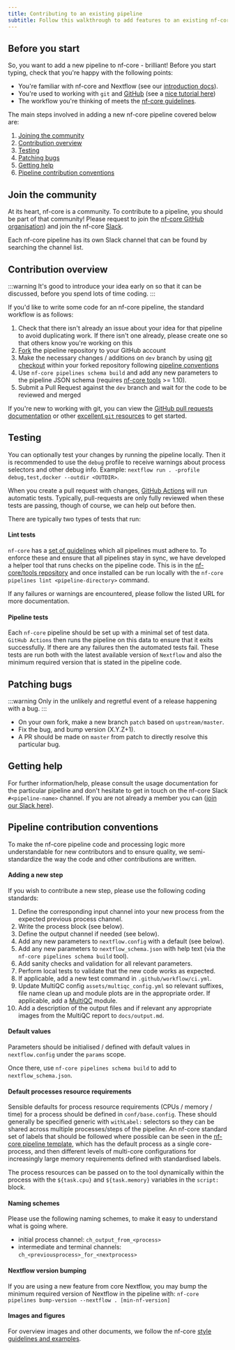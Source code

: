 ```yaml
---
title: Contributing to an existing pipeline
subtitle: Follow this walkthrough to add features to an existing nf-core pipeline.
---
```


## Before you start

So, you want to add a new pipeline to nf-core - brilliant!
Before you start typing, check that you're happy with the following points:

- You're familiar with nf-core and Nextflow (see our [introduction docs](/docs/usage/getting_started/introduction.md)).
- You're used to working with `git` and [GitHub](https://github.com)
  (see a [nice tutorial here](https://blog.scottlowe.org/2015/01/27/using-fork-branch-git-workflow/))
- The workflow you're thinking of meets the [nf-core guidelines](https://nf-co.re/docs/contributing/guidelines).

The main steps involved in adding a new nf-core pipeline covered below are:

1. [Joining the community](#join-the-community)
2. [Contribution overview](#contribution-overview)
3. [Testing](#testing)
4. [Patching bugs](#patching-bugs)
5. [Getting help](#getting-help)
6. [Pipeline contribution conventions](#pipeline-contribution-conventions)

## Join the community

At its heart, nf-core is a community. To contribute to a pipeline, you should be part of that community!
Please request to join the [nf-core GitHub organisation](/join/#github))
and join the nf-core [Slack](/join/slack).

Each nf-core pipeline has its own Slack channel that can be found by searching the channel list.

## Contribution overview

:::warning
It's good to introduce your idea early on so that it can be discussed, before you spend lots of time coding.
:::

If you'd like to write some code for an nf-core pipeline, the standard workflow is as follows:

1. Check that there isn't already an issue about your idea for that pipeline to avoid duplicating work. If there isn't one already, please create one so that others know you're working on this
2. [Fork](https://help.github.com/en/github/getting-started-with-github/fork-a-repo) the pipeline repository to your GitHub account
3. Make the necessary changes / additions on `dev` branch by using [git checkout](https://docs.github.com/en/pull-requests/collaborating-with-pull-requests/proposing-changes-to-your-work-with-pull-requests/committing-changes-to-a-pull-request-branch-created-from-a-fork) within your forked repository following [pipeline conventions](#pipeline-contribution-conventions)
4. Use `nf-core pipelines schema build` and add any new parameters to the pipeline JSON schema (requires [nf-core tools](https://github.com/nf-core/tools) >= 1.10).
5. Submit a Pull Request against the `dev` branch and wait for the code to be reviewed and merged

If you're new to working with git, you can view the [GitHub pull requests documentation](https://help.github.com/en/github/collaborating-with-issues-and-pull-requests) or other [excellent `git` resources](https://try.github.io/) to get started.

## Testing

You can optionally test your changes by running the pipeline locally. Then it is recommended to use the `debug` profile to
receive warnings about process selectors and other debug info. Example: `nextflow run . -profile debug,test,docker --outdir <OUTDIR>`.

When you create a pull request with changes, [GitHub Actions](https://github.com/features/actions) will run automatic tests.
Typically, pull-requests are only fully reviewed when these tests are passing, though of course, we can help out before then.

There are typically two types of tests that run:

#### Lint tests

`nf-core` has a [set of guidelines](https://nf-co.re/developers/guidelines) which all pipelines must adhere to.
To enforce these and ensure that all pipelines stay in sync, we have developed a helper tool that runs checks on the pipeline code. This is in the [nf-core/tools repository](https://github.com/nf-core/tools) and once installed can be run locally with the `nf-core pipelines lint <pipeline-directory>` command.

If any failures or warnings are encountered, please follow the listed URL for more documentation.

#### Pipeline tests

Each `nf-core` pipeline should be set up with a minimal set of test data.
`GitHub Actions` then runs the pipeline on this data to ensure that it exits successfully.
If there are any failures then the automated tests fail.
These tests are run both with the latest available version of `Nextflow` and also the minimum required version that is stated in the pipeline code.

## Patching bugs

:::warning
Only in the unlikely and regretful event of a release happening with a bug.
:::

- On your own fork, make a new branch `patch` based on `upstream/master`.
- Fix the bug, and bump version (X.Y.Z+1).
- A PR should be made on `master` from patch to directly resolve this particular bug.

## Getting help

For further information/help, please consult the usage documentation for the particular pipeline and don't hesitate to get in touch on the nf-core Slack `#<pipeline-name>` channel. If you are not already a member you can ([join our Slack here](https://nf-co.re/join/slack)).

## Pipeline contribution conventions

To make the nf-core pipeline code and processing logic more understandable for new contributors and to ensure quality, we semi-standardize the way the code and other contributions are written.

#### Adding a new step

If you wish to contribute a new step, please use the following coding standards:

1. Define the corresponding input channel into your new process from the expected previous process channel.
2. Write the process block (see below).
3. Define the output channel if needed (see below).
4. Add any new parameters to `nextflow.config` with a default (see below).
5. Add any new parameters to `nextflow_schema.json` with help text (via the `nf-core pipelines schema build` tool).
6. Add sanity checks and validation for all relevant parameters.
7. Perform local tests to validate that the new code works as expected.
8. If applicable, add a new test command in `.github/workflow/ci.yml`.
9. Update MultiQC config `assets/multiqc_config.yml` so relevant suffixes, file name clean up and module plots are in the appropriate order. If applicable, add a [MultiQC](https://multiqc.info/) module.
10. Add a description of the output files and if relevant any appropriate images from the MultiQC report to `docs/output.md`.

#### Default values

Parameters should be initialised / defined with default values in `nextflow.config` under the `params` scope.

Once there, use `nf-core pipelines schema build` to add to `nextflow_schema.json`.

#### Default processes resource requirements

Sensible defaults for process resource requirements (CPUs / memory / time) for a process should be defined in `conf/base.config`. These should generally be specified generic with `withLabel:` selectors so they can be shared across multiple processes/steps of the pipeline. An nf-core standard set of labels that should be followed where possible can be seen in the [nf-core pipeline template](https://github.com/nf-core/tools/blob/master/nf_core/pipeline-template/conf/base.config), which has the default process as a single core-process, and then different levels of multi-core configurations for increasingly large memory requirements defined with standardised labels.

The process resources can be passed on to the tool dynamically within the process with the `${task.cpu}` and `${task.memory}` variables in the `script:` block.

#### Naming schemes

Please use the following naming schemes, to make it easy to understand what is going where.

- initial process channel: `ch_output_from_<process>`
- intermediate and terminal channels: `ch_<previousprocess>_for_<nextprocess>`

#### Nextflow version bumping

If you are using a new feature from core Nextflow, you may bump the minimum required version of Nextflow in the pipeline with: `nf-core pipelines bump-version --nextflow . [min-nf-version]`

#### Images and figures

For overview images and other documents, we follow the nf-core [style guidelines and examples](https://nf-co.re/developers/design_guidelines).
